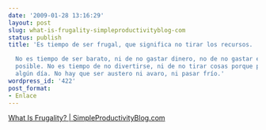 ```yaml
---
date: '2009-01-28 13:16:29'
layout: post
slug: what-is-frugality-simpleproductivityblog-com
status: publish
title: 'Es tiempo de ser frugal, que significa no tirar los recursos.

  No es tiempo de ser barato, ni de no gastar dinero, no de no gastar el menor dinero
  posible. No es tiempo de no divertirse, ni de no tirar cosas porque pueden ser útiles
  algún día. No hay que ser austero ni avaro, ni pasar frío.'
wordpress_id: '422'
post_format:
- Enlace
---
```


[What Is Frugality? | SimpleProductivityBlog.com](http://www.simpleproductivityblog.com/what-is-frugality/)
